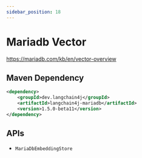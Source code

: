 ```yaml
---
sidebar_position: 18
---
```


# Mariadb Vector

https://mariadb.com/kb/en/vector-overview


## Maven Dependency

```xml
<dependency>
    <groupId>dev.langchain4j</groupId>
    <artifactId>langchain4j-mariadb</artifactId>
    <version>1.5.0-beta11</version>
</dependency>
```


## APIs

- `MariaDbEmbeddingStore`
